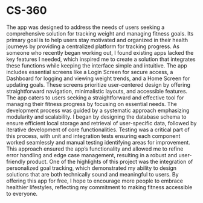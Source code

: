 # CS-360

The app was designed to address the needs of users seeking a comprehensive solution for tracking weight and managing fitness goals. Its primary goal is to help users stay motivated and organized in their health journeys by providing a centralized platform for tracking progress. As someone who recently began working out, I found existing apps lacked the key features I needed, which inspired me to create a solution that integrates these functions while keeping the interface simple and intuitive. The app includes essential screens like a Login Screen for secure access, a Dashboard for logging and viewing weight trends, and a Home Screen for updating goals. These screens prioritize user-centered design by offering straightforward navigation, minimalistic layouts, and accessible features. The app caters to users seeking a straightforward and effective tool for managing their fitness progress by focusing on essential needs.
The development process was guided by a systematic approach emphasizing modularity and scalability. I began by designing the database schema to ensure efficient local storage and retrieval of user-specific data, followed by iterative development of core functionalities. Testing was a critical part of this process, with unit and integration tests ensuring each component worked seamlessly and manual testing identifying areas for improvement. This approach ensured the app’s functionality and allowed me to refine error handling and edge case management, resulting in a robust and user-friendly product. One of the highlights of this project was the integration of personalized goal tracking, which demonstrated my ability to design solutions that are both technically sound and meaningful to users. By offering this app for free, I hope to encourage more people to embrace healthier lifestyles, reflecting my commitment to making fitness accessible to everyone.
